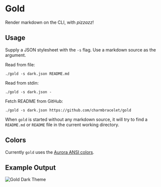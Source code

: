 # Gold

Render markdown on the CLI, with _pizzazz_!

## Usage

Supply a JSON stylesheet with the `-s` flag. Use a markdown source as the argument.

Read from file:
```
./gold -s dark.json README.md
```

Read from stdin:
```
./gold -s dark.json -
```

Fetch README from GitHub:
```
./gold -s dark.json https://github.com/charmbracelet/gold
```

When `gold` is started without any markdown source, it will try to find a `README.md`
or `README` file in the current working directory.

## Colors

Currently `gold` uses the [Aurora ANSI colors](https://godoc.org/github.com/logrusorgru/aurora#Index).

## Example Output

![Gold Dark Theme](https://github.com/charmbracelet/gold/raw/master/cmd/gold/gold_dark.png)

